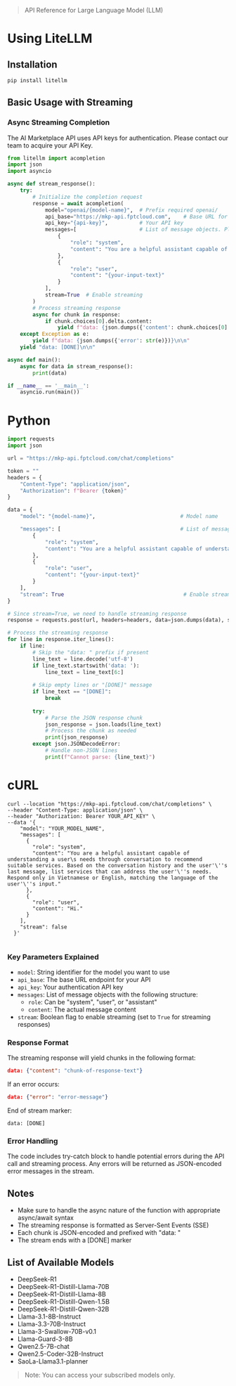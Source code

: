 > API Reference for Large Language Model (LLM)
# Using LiteLLM

## Installation
```bash
pip install litellm
```
## Basic Usage with Streaming
### Async Streaming Completion
The AI Marketplace API uses API keys for authentication. Please contact our team to acquire your API Key. 

```python
from litellm import acompletion
import json
import asyncio

async def stream_response():
    try:
        # Initialize the completion request
        response = await acompletion(
            model="openai/{model-name}",  # Prefix required openai/
            api_base="https://mkp-api.fptcloud.com",    # Base URL for API
            api_key="{api-key}",          # Your API key
            messages=[                    # List of message objects. Please update the System prompt to have the model respond appropriately
                {
                    "role": "system",
                    "content": "You are a helpful assistant capable of understanding a user's needs through conversation to recommend suitable services. Based on the conversation history and the user's last message, list services that can address the user's needs. Respond only in Vietnamese or English, matching the language of the user's input."
                },
                {
                    "role": "user",
                    "content": "{your-input-text}"
                }
            ],
            stream=True  # Enable streaming
        )
        # Process streaming response
        async for chunk in response:
            if chunk.choices[0].delta.content:
                yield f"data: {json.dumps({'content': chunk.choices[0].delta.content})}\n\n"
    except Exception as e:
        yield f"data: {json.dumps({'error': str(e)})}\n\n"
    yield "data: [DONE]\n\n"

async def main():
    async for data in stream_response():
        print(data)

if __name__ == '__main__':
    asyncio.run(main())
```
# Python
```python
import requests
import json

url = "https://mkp-api.fptcloud.com/chat/completions"

token = ""
headers = {
    "Content-Type": "application/json",
    "Authorization": f"Bearer {token}"
}

data = {
    "model": "{model-name}",                           # Model name

    "messages": [                                      # List of message objects. Please update the System prompt to have the model respond appropriately
        {
            "role": "system",
            "content": "You are a helpful assistant capable of understanding a user's needs through conversation to recommend suitable services. Based on the conversation history and the user's last message, list services that can address the user's needs. Respond only in Vietnamese or English, matching the language of the user's input."
        },
        {
            "role": "user",
            "content": "{your-input-text}"
        }
    ],
    "stream": True                                      # Enable streaming
}

# Since stream=True, we need to handle streaming response
response = requests.post(url, headers=headers, data=json.dumps(data), stream=True)

# Process the streaming response
for line in response.iter_lines():
    if line:
        # Skip the "data: " prefix if present
        line_text = line.decode('utf-8')
        if line_text.startswith('data: '):
            line_text = line_text[6:]
        
        # Skip empty lines or "[DONE]" message
        if line_text == "[DONE]":
            break
        
        try:
            # Parse the JSON response chunk
            json_response = json.loads(line_text)
            # Process the chunk as needed
            print(json_response)
        except json.JSONDecodeError:
            # Handle non-JSON lines
            print(f"Cannot parse: {line_text}")
```
# cURL
```cURL
curl --location "https://mkp-api.fptcloud.com/chat/completions" \
--header "Content-Type: application/json" \
--header "Authorization: Bearer YOUR_API_KEY" \
--data '{
    "model": "YOUR_MODEL_NAME",
    "messages": [
      {
        "role": "system",
        "content": "You are a helpful assistant capable of understanding a user\s needs through conversation to recommend suitable services. Based on the conversation history and the user'\''s last message, list services that can address the user'\''s needs. Respond only in Vietnamese or English, matching the language of the user'\''s input."
      },
      {
        "role": "user",
        "content": "Hi."
      }
    ],
    "stream": false
  }'
 
```
### Key Parameters Explained
- `model`: String identifier for the model you want to use
- `api_base`: The base URL endpoint for your API
- `api_key`: Your authentication API key
- `messages`: List of message objects with the following structure:
  - `role`: Can be "system", "user", or "assistant"
  - `content`: The actual message content
- `stream`: Boolean flag to enable streaming (set to `True` for streaming responses)
### Response Format
The streaming response will yield chunks in the following format:
```json
data: {"content": "chunk-of-response-text"}
```
If an error occurs:
```json
data: {"error": "error-message"}
```
End of stream marker:
```
data: [DONE]
```
### Error Handling
The code includes try-catch block to handle potential errors during the API call and streaming process. Any errors will be returned as JSON-encoded error messages in the stream.
## Notes
- Make sure to handle the async nature of the function with appropriate async/await syntax
- The streaming response is formatted as Server-Sent Events (SSE)
- Each chunk is JSON-encoded and prefixed with "data: "
- The stream ends with a [DONE] marker

## List of Available Models

- DeepSeek-R1
- DeepSeek-R1-Distill-Llama-70B  
- DeepSeek-R1-Distill-Llama-8B  
- DeepSeek-R1-Distill-Qwen-1.5B  
- DeepSeek-R1-Distill-Qwen-32B  
- Llama-3.1-8B-Instruct  
- Llama-3.3-70B-Instruct  
- Llama-3-Swallow-70B-v0.1
- Llama-Guard-3-8B  
- Qwen2.5-7B-chat  
- Qwen2.5-Coder-32B-Instruct  
- SaoLa-Llama3.1-planner

> Note: You can access your subscribed models only.
